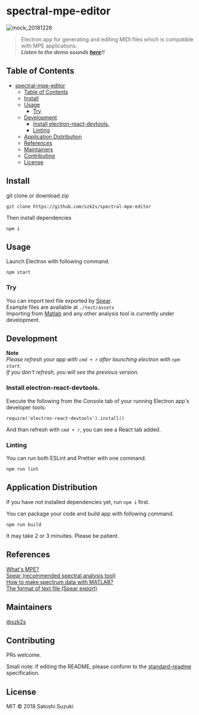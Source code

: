 # spectral-mpe-editor

![mock_20181228](https://user-images.githubusercontent.com/31060964/50502309-a1ad1c80-0aa1-11e9-8884-f60d0bf6da1b.gif)

> Electron app for generating and editing MIDI files which is compatible with MPE applications.  
> ***Listen to the demo sounds [here](https://drive.google.com/drive/folders/1xU2hxmzMhu4SbaaS6ggDsQUYxpIQMYT8?usp=sharing)!!***

## Table of Contents

- [spectral-mpe-editor](#spectral-mpe-editor)
  - [Table of Contents](#table-of-contents)
  - [Install](#install)
  - [Usage](#usage)
    - [Try](#try)
  - [Development](#development)
    - [Install electron-react-devtools.](#install-electron-react-devtools)
    - [Linting](#linting)
  - [Application Distribution](#application-distribution)
  - [References](#references)
  - [Maintainers](#maintainers)
  - [Contributing](#contributing)
  - [License](#license)

## Install

git clone or download zip 
```
git clone https://github.com/szk2s/spectral-mpe-editor
```

Then install dependencies
```
npm i
```

## Usage

Launch Electron with following command.

```
npm start
```

### Try  

You can import text file exported by 
[Spear](http://www.klingbeil.com/spear/ "Spear").  
Example files are available at `./test/assets`    
Importing from [Matlab](https://github.com/szk2s/Spectral-Analysis "Matlab") and any other analysis tool is currently under development.

## Development  

**Note**  
*Please refresh your app with `cmd + r` after launching electron with `npm start`.   
If you don't refresh, you will see the previous version.*

### Install electron-react-devtools.  
Execute the following from the Console tab of your running Electron app's developer tools:  

```
require('electron-react-devtools').install()
```
And than refresh with `cmd + r`, you can see a React tab added.  
  
### Linting
You can run both ESLint and Prettier with one command.  
```
npm run lint
```  

## Application Distribution
If you have not installed dependencies yet, run `npm i` first.

You can package your code and build app with following command.
```
npm run build
```  
It may take 2 or 3 minuites. Please be patient.  

## References
[What's MPE?](http://mpe.js.org/ "mpe.js")  
[Spear (recommended spectral analysis tool)](http://www.klingbeil.com/spear/ "Spear")  
[How to make spectrum data with MATLAB?](https://github.com/szk2s/Spectral-Analysis "Spectral-Analysis")  
[The format of text file (Spear export)](https://sites.google.com/view/hintjam-frontier-of-music/%E3%83%9B%E3%83%BC%E3%83%A0 "Hint-Jam")  

## Maintainers

[@szk2s](https://github.com/szk2s)

## Contributing

PRs welcome.

Small note: If editing the README, please conform to the [standard-readme](https://github.com/RichardLitt/standard-readme) specification.

## License

MIT © 2018 Satoshi Suzuki
